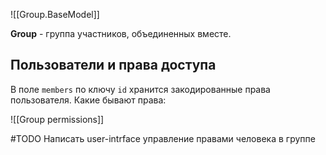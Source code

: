 ![[Group.BaseModel]]

**Group** - группа участников, объединенных вместе.
## Пользователи и права доступа
В поле `members` по ключу `id` хранится закодированные права пользователя. Какие бывают права:

![[Group permissions]]

#TODO Написать user-intrface управление правами человека в группе